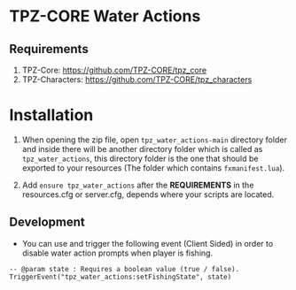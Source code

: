 # TPZ-CORE Water Actions

## Requirements

1. TPZ-Core: https://github.com/TPZ-CORE/tpz_core
2. TPZ-Characters: https://github.com/TPZ-CORE/tpz_characters

# Installation

1. When opening the zip file, open `tpz_water_actions-main` directory folder and inside there will be another directory folder which is called as `tpz_water_actions`, this directory folder is the one that should be exported to your resources (The folder which contains `fxmanifest.lua`).

2. Add `ensure tpz_water_actions` after the **REQUIREMENTS** in the resources.cfg or server.cfg, depends where your scripts are located.

## Development

- You can use and trigger the following event (Client Sided) in order to disable water action prompts when player is fishing.

```
-- @param state : Requires a boolean value (true / false). 
TriggerEvent("tpz_water_actions:setFishingState", state)
```
